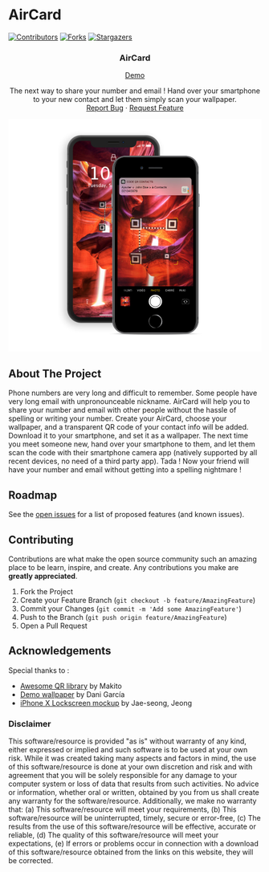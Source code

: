 # AirCard
[![Contributors][contributors-shield]][contributors-url]
[![Forks][forks-shield]][forks-url]
[![Stargazers][stars-shield]][stars-url]

<!-- PROJECT LOGO -->
<p align="center">
	<h3 align="center">AirCard</h3>
  	<p align="center">
  <a href="https://nwabeen.github.io/aircard/">Demo</a>
</p>
	<p align="center">
The next way to share your number and email ! Hand over your smartphone to your new contact and let them simply scan your wallpaper. 
	<br />
		<a href="https://github.com/nwabeen/aircard/issues">Report Bug</a>
		·
		<a href="https://github.com/nwabeen/aircard/issues">Request Feature</a>
	</p>
</p>

 ![](img/mockup_iphone.jpg)

<!-- ABOUT THE PROJECT -->
## About The Project

Phone numbers are very long and difficult to remember. Some people have very long email with unpronounceable nickname. AirCard will help you to share your number and email with other people without the hassle of spelling or writing your number.
Create your AirCard, choose your wallpaper, and a transparent QR code of your contact info will be added. Download it to your smartphone, and set it as a wallpaper. The next time you meet someone new, hand over your smartphone to them, and let them scan the code with their smartphone camera app (natively supported by all recent devices, no need of a third party app). Tada ! Now your friend will have your number and email without getting into a spelling nightmare !

<!-- ROADMAP -->
## Roadmap

See the [open issues](https://github.com/aircard/aircard/issues) for a list of proposed features (and known issues).



<!-- CONTRIBUTING -->
## Contributing

Contributions are what make the open source community such an amazing place to be learn, inspire, and create. Any contributions you make are **greatly appreciated**.

1. Fork the Project
2. Create your Feature Branch (`git checkout -b feature/AmazingFeature`)
3. Commit your Changes (`git commit -m 'Add some AmazingFeature'`)
4. Push to the Branch (`git push origin feature/AmazingFeature`)
5. Open a Pull Request

<!-- ACKNOWLEDGEMENTS -->
## Acknowledgements

Special thanks to :
* [Awesome QR library](https://github.com/SumiMakito/Awesome-qr.js) by Makito
* [Demo wallpaper](https://unsplash.com/photos/fJQamCZIZf8) by Dani García
* [iPhone X Lockscreen mockup](https://dribbble.com/shots/3803481--FREE-iPhone-X-Mockup) by Jae-seong, Jeong

<!-- MARKDOWN LINKS & IMAGES -->
<!-- https://www.markdownguide.org/basic-syntax/#reference-style-links -->
[contributors-shield]: https://img.shields.io/github/contributors/nwabeen/aircard.svg?style=flat-square
[contributors-url]: https://github.com/nwabeen/aircard/graphs/contributors
[forks-shield]: https://img.shields.io/github/forks/nwabeen/aircard.svg?style=flat-square
[forks-url]: https://github.com/nwabeen/aircard/network/members
[stars-shield]: https://img.shields.io/github/stars/nwabeen/aircard.svg?style=flat-square
[stars-url]: https://github.com/nwabeen/aircard/stargazers
[issues-shield]: https://img.shields.io/github/issues/nwabeen/aircard.svg?style=flat-square
[issues-url]: https://github.com/nwabeen/aircard/issues



### Disclaimer
This software/resource is provided "as is" without warranty of any kind, either expressed or implied and such software is to be used at your own risk. While it was created taking many aspects and factors in mind, the use of this software/resource is done at your own discretion and risk and with agreement that you will be solely responsible for any damage to your computer system or loss of data that results from such activities. No advice or information, whether oral or written, obtained by you from us shall create any warranty for the software/resource. Additionally, we make no warranty that: (a) This software/resource will meet your requirements, (b) This software/resource will be uninterrupted, timely, secure or error-free, (c) The results from the use of this software/resource will be effective, accurate or reliable, (d) The quality of this software/resource will meet your expectations, (e) If errors or problems occur in connection with a download of this software/resource obtained from the links on this website, they will be corrected.
